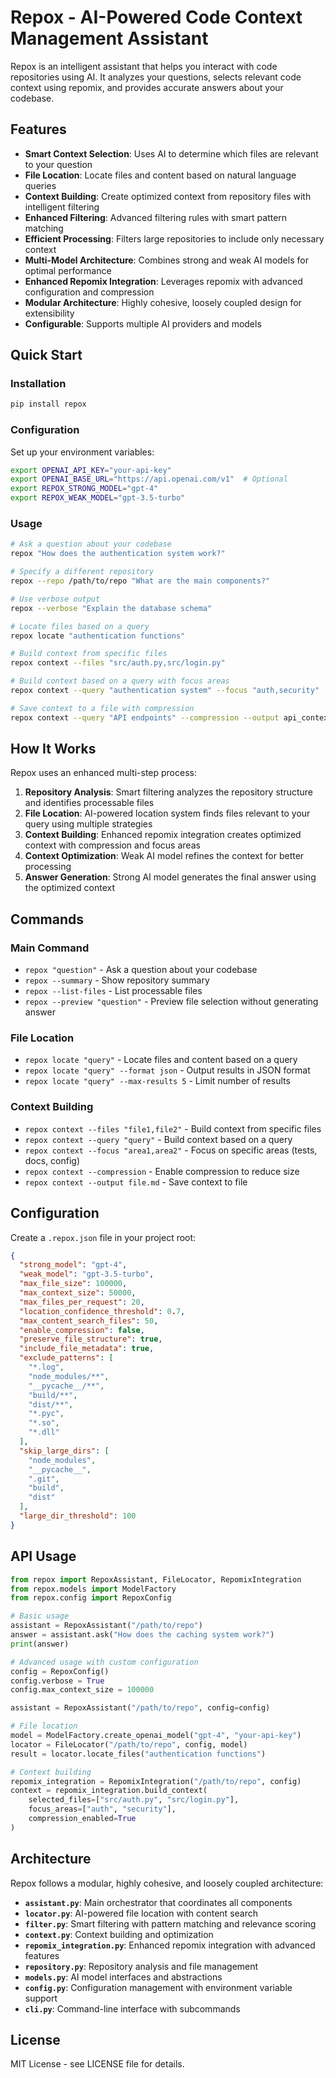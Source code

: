 # Repox - AI-Powered Code Context Management Assistant

Repox is an intelligent assistant that helps you interact with code repositories using AI. It analyzes your questions, selects relevant code context using repomix, and provides accurate answers about your codebase.

## Features

- **Smart Context Selection**: Uses AI to determine which files are relevant to your question
- **File Location**: Locate files and content based on natural language queries
- **Context Building**: Create optimized context from repository files with intelligent filtering
- **Enhanced Filtering**: Advanced filtering rules with smart pattern matching
- **Efficient Processing**: Filters large repositories to include only necessary context
- **Multi-Model Architecture**: Combines strong and weak AI models for optimal performance
- **Enhanced Repomix Integration**: Leverages repomix with advanced configuration and compression
- **Modular Architecture**: Highly cohesive, loosely coupled design for extensibility
- **Configurable**: Supports multiple AI providers and models

## Quick Start

### Installation

```bash
pip install repox
```

### Configuration

Set up your environment variables:

```bash
export OPENAI_API_KEY="your-api-key"
export OPENAI_BASE_URL="https://api.openai.com/v1"  # Optional
export REPOX_STRONG_MODEL="gpt-4"
export REPOX_WEAK_MODEL="gpt-3.5-turbo"
```

### Usage

```bash
# Ask a question about your codebase
repox "How does the authentication system work?"

# Specify a different repository
repox --repo /path/to/repo "What are the main components?"

# Use verbose output
repox --verbose "Explain the database schema"

# Locate files based on a query
repox locate "authentication functions"

# Build context from specific files
repox context --files "src/auth.py,src/login.py"

# Build context based on a query with focus areas
repox context --query "authentication system" --focus "auth,security"

# Save context to a file with compression
repox context --query "API endpoints" --compression --output api_context.md
```

## How It Works

Repox uses an enhanced multi-step process:

1. **Repository Analysis**: Smart filtering analyzes the repository structure and identifies processable files
2. **File Location**: AI-powered location system finds files relevant to your query using multiple strategies
3. **Context Building**: Enhanced repomix integration creates optimized context with compression and focus areas
4. **Context Optimization**: Weak AI model refines the context for better processing
5. **Answer Generation**: Strong AI model generates the final answer using the optimized context

## Commands

### Main Command
- `repox "question"` - Ask a question about your codebase
- `repox --summary` - Show repository summary
- `repox --list-files` - List processable files
- `repox --preview "question"` - Preview file selection without generating answer

### File Location
- `repox locate "query"` - Locate files and content based on a query
- `repox locate "query" --format json` - Output results in JSON format
- `repox locate "query" --max-results 5` - Limit number of results

### Context Building
- `repox context --files "file1,file2"` - Build context from specific files
- `repox context --query "query"` - Build context based on a query
- `repox context --focus "area1,area2"` - Focus on specific areas (tests, docs, config)
- `repox context --compression` - Enable compression to reduce size
- `repox context --output file.md` - Save context to file

## Configuration

Create a `.repox.json` file in your project root:

```json
{
  "strong_model": "gpt-4",
  "weak_model": "gpt-3.5-turbo",
  "max_file_size": 100000,
  "max_context_size": 50000,
  "max_files_per_request": 20,
  "location_confidence_threshold": 0.7,
  "max_content_search_files": 50,
  "enable_compression": false,
  "preserve_file_structure": true,
  "include_file_metadata": true,
  "exclude_patterns": [
    "*.log",
    "node_modules/**",
    "__pycache__/**",
    "build/**",
    "dist/**",
    "*.pyc",
    "*.so",
    "*.dll"
  ],
  "skip_large_dirs": [
    "node_modules",
    "__pycache__",
    ".git",
    "build",
    "dist"
  ],
  "large_dir_threshold": 100
}
```

## API Usage

```python
from repox import RepoxAssistant, FileLocator, RepomixIntegration
from repox.models import ModelFactory
from repox.config import RepoxConfig

# Basic usage
assistant = RepoxAssistant("/path/to/repo")
answer = assistant.ask("How does the caching system work?")
print(answer)

# Advanced usage with custom configuration
config = RepoxConfig()
config.verbose = True
config.max_context_size = 100000

assistant = RepoxAssistant("/path/to/repo", config=config)

# File location
model = ModelFactory.create_openai_model("gpt-4", "your-api-key")
locator = FileLocator("/path/to/repo", config, model)
result = locator.locate_files("authentication functions")

# Context building
repomix_integration = RepomixIntegration("/path/to/repo", config)
context = repomix_integration.build_context(
    selected_files=["src/auth.py", "src/login.py"],
    focus_areas=["auth", "security"],
    compression_enabled=True
)
```

## Architecture

Repox follows a modular, highly cohesive, and loosely coupled architecture:

- **`assistant.py`**: Main orchestrator that coordinates all components
- **`locator.py`**: AI-powered file location with content search
- **`filter.py`**: Smart filtering with pattern matching and relevance scoring
- **`context.py`**: Context building and optimization
- **`repomix_integration.py`**: Enhanced repomix integration with advanced features
- **`repository.py`**: Repository analysis and file management
- **`models.py`**: AI model interfaces and abstractions
- **`config.py`**: Configuration management with environment variable support
- **`cli.py`**: Command-line interface with subcommands

## License

MIT License - see LICENSE file for details.